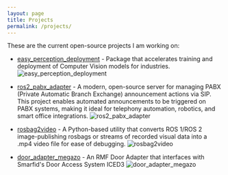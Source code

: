 ```yaml
---
layout: page
title: Projects
permalink: /projects/
---
```


These are the current open-source projects I am working on:

 - [easy_perception_deployment](https://github.com/ros-industrial/easy_perception_deployment) - Package that accelerates training and deployment of Computer Vision models for industries. ![easy_perception_deployment](https://img.shields.io/github/stars/ros-industrial/easy_perception_deployment.svg)
 
 - [ros2_pabx_adapter](https://github.com/KABAM-Robotics/ros2-pabx-adapter) - A modern, open-source server for managing PABX (Private Automatic Branch Exchange) announcement actions via SIP. This project enables automated announcements to be triggered on PABX systems, making it ideal for telephony automation, robotics, and smart office integrations. ![ros2_pabx_adapter](https://img.shields.io/github/stars/KABAM-Robotics/ros2-pabx-adapter.svg)

- [rosbag2video](https://github.com/mlaiacker/rosbag2video) - A Python-based utility that converts ROS 1/ROS 2 image-publishing rosbags or streams of recorded visual data into a .mp4 video file for ease of debugging. ![rosbag2video](https://img.shields.io/github/stars/mlaiacker/rosbag2video.svg)

- [door_adapter_megazo](https://github.com/KABAM-Robotics/door_adapter_megazo) - An RMF Door Adapter that interfaces with Smarfid's Door Access System ICED3 ![door_adapter_megazo](https://img.shields.io/github/stars/KABAM-Robotics/door_adapter_megazo.svg)

